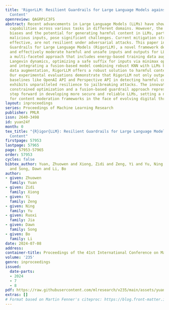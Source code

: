 ```yaml
---
title: 'RigorLLM: Resilient Guardrails for Large Language Models against Undesired
  Content'
openreview: QAGRPiC3FS
abstract: Recent advancements in Large Language Models (LLMs) have showcased remarkable
  capabilities across various tasks in different domains. However, the emergence of
  biases and the potential for generating harmful content in LLMs, particularly under
  malicious inputs, pose significant challenges. Current mitigation strategies, while
  effective, are not resilient under adversarial attacks. This paper introduces Resilient
  Guardrails for Large Language Models (RigorLLM), a novel framework designed to efficiently
  and effectively moderate harmful and unsafe inputs and outputs for LLMs. By employing
  a multi-faceted approach that includes energy-based training data augmentation through
  Langevin dynamics, optimizing a safe suffix for inputs via minimax optimization,
  and integrating a fusion-based model combining robust KNN with LLMs based on our
  data augmentation, RigorLLM offers a robust solution to harmful content moderation.
  Our experimental evaluations demonstrate that RigorLLM not only outperforms existing
  baselines like OpenAI API and Perspective API in detecting harmful content but also
  exhibits unparalleled resilience to jailbreaking attacks. The innovative use of
  constrained optimization and a fusion-based guardrail approach represents a significant
  step forward in developing more secure and reliable LLMs, setting a new standard
  for content moderation frameworks in the face of evolving digital threats.
layout: inproceedings
series: Proceedings of Machine Learning Research
publisher: PMLR
issn: 2640-3498
id: yuan24f
month: 0
tex_title: "{R}igor{LLM}: Resilient Guardrails for Large Language Models against Undesired
  Content"
firstpage: 57953
lastpage: 57965
page: 57953-57965
order: 57953
cycles: false
bibtex_author: Yuan, Zhuowen and Xiong, Zidi and Zeng, Yi and Yu, Ning and Jia, Ruoxi
  and Song, Dawn and Li, Bo
author:
- given: Zhuowen
  family: Yuan
- given: Zidi
  family: Xiong
- given: Yi
  family: Zeng
- given: Ning
  family: Yu
- given: Ruoxi
  family: Jia
- given: Dawn
  family: Song
- given: Bo
  family: Li
date: 2024-07-08
address:
container-title: Proceedings of the 41st International Conference on Machine Learning
volume: '235'
genre: inproceedings
issued:
  date-parts:
  - 2024
  - 7
  - 8
pdf: https://raw.githubusercontent.com/mlresearch/v235/main/assets/yuan24f/yuan24f.pdf
extras: []
# Format based on Martin Fenner's citeproc: https://blog.front-matter.io/posts/citeproc-yaml-for-bibliographies/
---
```

